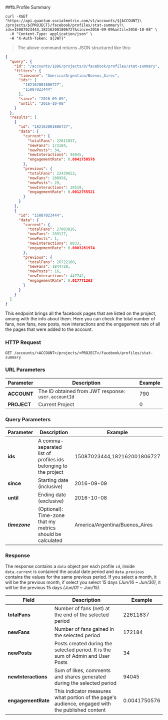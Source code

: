 ##fb.Profile Summary 
```shell
curl -XGET "https://api.quantum.socialmetrix.com/v1/accounts/${ACCOUNT}\
/projects/${PROJECT}/facebook/profiles/stat-summary?\
ids=15087023444,182162001806727&since=2016-09-09&until=2016-10-08" \
  -H "Content-Type: application/json" \
  -H "X-Auth-Token: ${JWT}"
```

> The above command returns JSON structured like this:

```json
{
  "query": {
    "id": "/accounts/1896/projects/0/facebook/profiles/stat-summary",
    "filters": {
      "timezone": "America/Argentina/Buenos_Aires",
      "ids": [
        "182162001806727",
        "15087023444"
      ],
      "since": "2016-09-09",
      "until": "2016-10-08"
    }
  },
  "results": [
    {
      "id": "182162001806727",
      "data": {
        "current": {
          "totalFans": 22611837,
          "newFans": 172184,
          "newPosts": 34,
          "newInteractions": 94045,
          "engagementRate": 0.0041750576
        },
        "previous": {
          "totalFans": 22439653,
          "newFans": 208958,
          "newPosts": 29,
          "newInteractions": 28519,
          "engagementRate": 0.0012755521
        }
      }
    },
    {
      "id": "15087023444",
      "data": {
        "current": {
          "totalFans": 27003826,
          "newFans": 289127,
          "newPosts": 1,
          "newInteractions": 8833,
          "engagementRate": 0.0003281974
        },
        "previous": {
          "totalFans": 26722160,
          "newFans": 1844729,
          "newPosts": 16,
          "newInteractions": 447742,
          "engagementRate": 0.017771263
        }
      }
    }
  ]
}
```

This endpoint brings all the facebook pages that are listed on the project, among with the info about them. Here you can check the total number of fans, new fans, new posts, new interactions and the engagement rate of all the pages that were added to the account.

### HTTP Request

`GET /accounts/<ACCOUNT>/projects/<PROJECT>/facebook/profiles/stat-summary`

### URL Parameters

Parameter | Description | Example
--------- | ----------- | -----------
**ACCOUNT** | The ID obtained from JWT response: `user.accountId` | 790
**PROJECT** | Current Project | 0

### Query Parameters

Parameter | Description | Example
--------- | ----------- | -----------
**ids** | A comma-separated list of profiles ids belonging to the project | 15087023444,182162001806727
**since** | Starting date (inclusive) | 2016-09-09
**until** | Ending date (exclusive) | 2016-10-08
***timezone*** | (Optional): Time-zone that my metrics should be calculated | America/Argentina/Buenos_Aires

### Response

The response contains a `data` object per each profile `id`, inside `data.current` is contained the acutal date period and `data.previous` contains the values for the same previous period. If you select a month, it will be the previous month, if select you select 15 days *(Jun/16 ~ Jun/30)*, it will be the previous 15 days *(Jun/01 ~ Jun/15)*. 

Field | Description | Example
--------- | ----------- | -----------
**totalFans** | Number of fans (net) at the end of the selected period | 22611837
**newFans** | Number of fans gained in the selected period | 172184
**newPosts** | Posts created during the selected period. It is the sum of Admin and User Posts | 34
**newInteractions** | Sum of likes, comments and shares generated during the selected period | 94045
**engagementRate** | This indicator measures what portion of the page's audience, engaged with the published content | 0.0041750576

